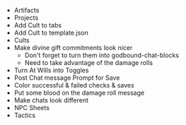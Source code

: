 * Artifacts
* Projects
* Add Cult to tabs
* Add Cult to template.json
* Cults
* Make divine gift commitments look nicer
  * Don't forget to turn them into godbound-chat-blocks
  * Need to take advantage of the damage rolls
* Turn At Wills into Toggles
* Post Chat message Prompt for Save
* Color successful & failed checks & saves
* Put some blood on the damage roll message
* Make chats look different
* NPC Sheets
* Tactics
